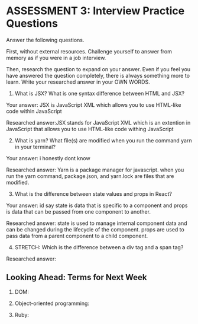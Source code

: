 # ASSESSMENT 3: Interview Practice Questions

Answer the following questions.

First, without external resources. Challenge yourself to answer from memory as if you were in a job interview.

Then, research the question to expand on your answer. Even if you feel you have answered the question completely, there is always something more to learn. Write your researched answer in your OWN WORDS.

1. What is JSX? What is one syntax difference between HTML and JSX?

Your answer: JSX is JavaScript XML which allows you to use HTML-like code within JavaScript

Researched answer:JSX stands for JavaScript XML which is an extention in JavaScript that allows you to use HTML-like code withing JavaScript 

2. What is yarn? What file(s) are modified when you run the command yarn in your terminal?

Your answer: i honestly dont know 

Researched answer: Yarn is a package manager for javascript. when you run the yarn command, package.json, and yarn.lock are files that are modified. 

3. What is the difference between state values and props in React?

Your answer: id say state is data that is specific to a component and props is data that can be passed from one component to another.

Researched answer: state is used to manage internal component data and can be changed during the lifecycle of the component. props are used to pass data from a parent component to a child component.

4. STRETCH: Which is the difference between a div tag and a span tag?

Researched answer:

## Looking Ahead: Terms for Next Week

1. DOM: 

2. Object-oriented programming:

3. Ruby:
